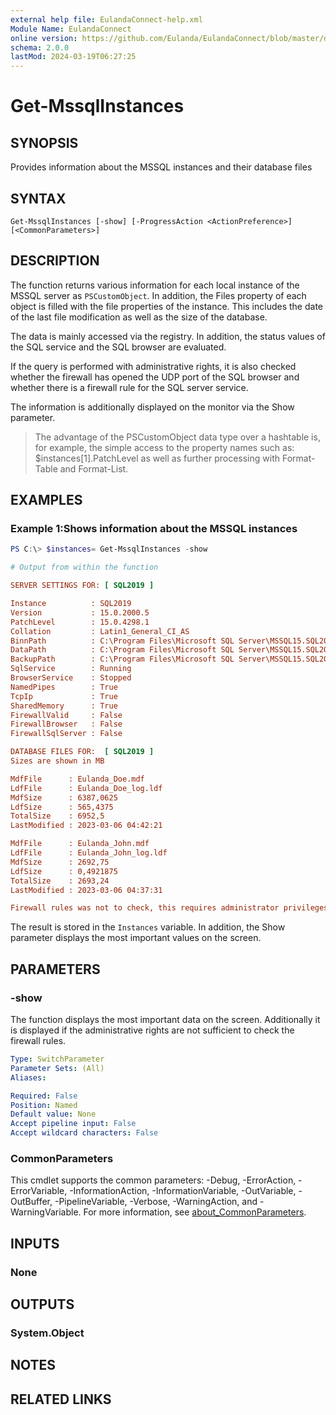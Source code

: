 ```yaml
---
external help file: EulandaConnect-help.xml
Module Name: EulandaConnect
online version: https://github.com/Eulanda/EulandaConnect/blob/master/docs/Get-MssqlInstances.md
schema: 2.0.0
lastMod: 2024-03-19T06:27:25
---
```


# Get-MssqlInstances

## SYNOPSIS
Provides information about the MSSQL instances and their database files

## SYNTAX

```
Get-MssqlInstances [-show] [-ProgressAction <ActionPreference>] [<CommonParameters>]
```

## DESCRIPTION
The function returns various information for each local instance of the MSSQL server as `PSCustomObject`. In addition, the Files property of each object is filled with the file properties of the instance. This includes the date of the last file modification as well as the size of the database.

The data is mainly accessed via the registry. In addition, the status values of the SQL service and the SQL browser are evaluated. 

If the query is performed with administrative rights, it is also checked whether the firewall has opened the UDP port of the SQL browser and whether there is a firewall rule for the SQL server service.

The information is additionally displayed on the monitor via the Show parameter.

> The advantage of the PSCustomObject data type over a hashtable is, for example, the simple access to the property names such as: $instances[1].PatchLevel as well as further processing with Format-Table and Format-List.

## EXAMPLES

### Example 1:Shows information about the MSSQL instances
```powershell
PS C:\> $instances= Get-MssqlInstances -show
```

```ini
# Output from within the function

SERVER SETTINGS FOR: [ SQL2019 ]

Instance          : SQL2019
Version           : 15.0.2000.5
PatchLevel        : 15.0.4298.1
Collation         : Latin1_General_CI_AS
BinnPath          : C:\Program Files\Microsoft SQL Server\MSSQL15.SQL2019\MSSQL\Binn
DataPath          : C:\Program Files\Microsoft SQL Server\MSSQL15.SQL2019\MSSQL\DATA
BackupPath        : C:\Program Files\Microsoft SQL Server\MSSQL15.SQL2019\MSSQL\Backup
SqlService        : Running
BrowserService    : Stopped
NamedPipes        : True
TcpIp             : True
SharedMemory      : True
FirewallValid     : False
FirewallBrowser   : False
FirewallSqlServer : False

DATABASE FILES FOR:  [ SQL2019 ]
Sizes are shown in MB

MdfFile      : Eulanda_Doe.mdf
LdfFile      : Eulanda_Doe_log.ldf
MdfSize      : 6387,0625
LdfSize      : 565,4375
TotalSize    : 6952,5
LastModified : 2023-03-06 04:42:21

MdfFile      : Eulanda_John.mdf
LdfFile      : Eulanda_John_log.ldf
MdfSize      : 2692,75
LdfSize      : 0,4921875
TotalSize    : 2693,24
LastModified : 2023-03-06 04:37:31

Firewall rules was not to check, this requires administrator privileges. For this reason FirewallValid=False.
```

The result is stored in the `Instances` variable. In addition, the Show parameter displays the most important values on the screen.

## PARAMETERS

### -show
The function displays the most important data on the screen. Additionally it is displayed if the administrative rights are not sufficient to check the firewall rules.

```yaml
Type: SwitchParameter
Parameter Sets: (All)
Aliases:

Required: False
Position: Named
Default value: None
Accept pipeline input: False
Accept wildcard characters: False
```


### CommonParameters
This cmdlet supports the common parameters: -Debug, -ErrorAction, -ErrorVariable, -InformationAction, -InformationVariable, -OutVariable, -OutBuffer, -PipelineVariable, -Verbose, -WarningAction, and -WarningVariable. For more information, see [about_CommonParameters](http://go.microsoft.com/fwlink/?LinkID=113216).

## INPUTS

### None

## OUTPUTS

### System.Object
## NOTES

## RELATED LINKS


